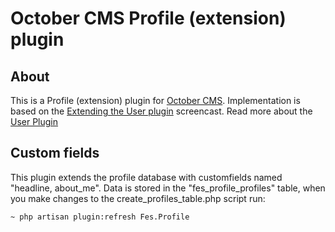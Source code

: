 # October CMS Profile (extension) plugin

## About

This is a Profile (extension) plugin for [October CMS](https://octobercms.com).
Implementation is based on the [Extending the User plugin](https://vimeo.com/108040919) screencast.
Read more about the [User Plugin](https://octobercms.com/plugin/rainlab-user)

## Custom fields

This plugin extends the profile database with customfields named "headline, about_me". Data is stored in the  "fes_profile_profiles" table, when you make changes to the create_profiles_table.php script run:


```
~ php artisan plugin:refresh Fes.Profile
```